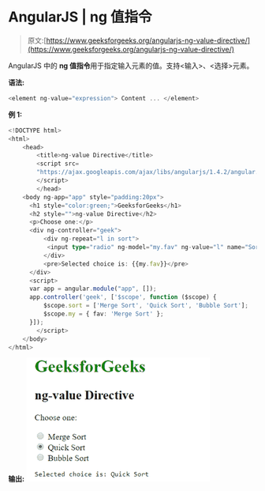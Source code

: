 # AngularJS | ng 值指令

> 原文:[https://www.geeksforgeeks.org/angularjs-ng-value-directive/](https://www.geeksforgeeks.org/angularjs-ng-value-directive/)

AngularJS 中的 **ng 值指令**用于指定输入元素的值。支持<输入>、<选择>元素。

**语法:**

```ts
<element ng-value="expression"> Content ... </element> 

```

**例 1:**

```ts
<!DOCTYPE html>
<html>
    <head>
        <title>ng-value Directive</title>
        <script src=
        "https://ajax.googleapis.com/ajax/libs/angularjs/1.4.2/angular.min.js">
        </script>    
        </head>
    <body ng-app="app" style="padding:20px">
      <h1 style="color:green;">GeeksforGeeks</h1>
      <h2 style="">ng-value Directive</h2>
      <p>Choose one:</p>
      <div ng-controller="geek">
          <div ng-repeat="l in sort">
           <input type="radio" ng-model="my.fav" ng-value="l" name="Sort"> {{l}}
          </div>
          <pre>Selected choice is: {{my.fav}}</pre>
      </div>
      <script>
      var app = angular.module("app", []);
      app.controller('geek', ['$scope', function ($scope) {
          $scope.sort = ['Merge Sort', 'Quick Sort', 'Bubble Sort'];
          $scope.my = { fav: 'Merge Sort' };
      }]);
        </script>
    </body>
</html>
```

**输出:**
![ngvalue](img/3bd6bf39e05a4c142ef310c862296472.png)